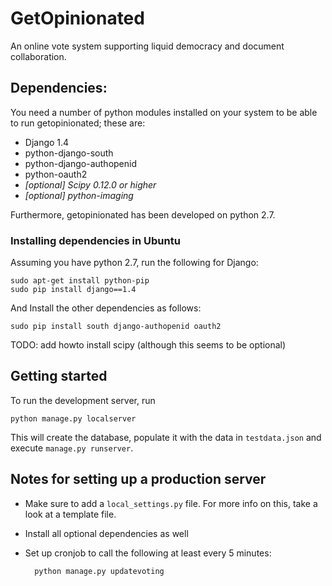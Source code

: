 GetOpinionated
==============

An online vote system supporting liquid democracy and document collaboration.

Dependencies:
-------------

You need a number of python modules installed on your system to be able to run getopinionated; these are:

* Django 1.4
* python-django-south
* python-django-authopenid
* python-oauth2
* *[optional] Scipy 0.12.0 or higher*
* *[optional] python-imaging*

Furthermore, getopinionated has been developed on python 2.7.

### Installing dependencies in Ubuntu
Assuming you have python 2.7, run the following for Django:

    sudo apt-get install python-pip
    sudo pip install django==1.4

And Install the other dependencies as follows:

    sudo pip install south django-authopenid oauth2

TODO: add howto install scipy (although this seems to be optional)

Getting started
---------------
To run the development server, run

    python manage.py localserver

This will create the database, populate it with the data in `testdata.json` and execute `manage.py runserver`.

Notes for setting up a production server
----------------------------------------
* Make sure to add a `local_settings.py` file. For more info on this, take a look at a template file.
* Install all optional dependencies as well
* Set up cronjob to call the following at least every 5 minutes:
    
        python manage.py updatevoting


